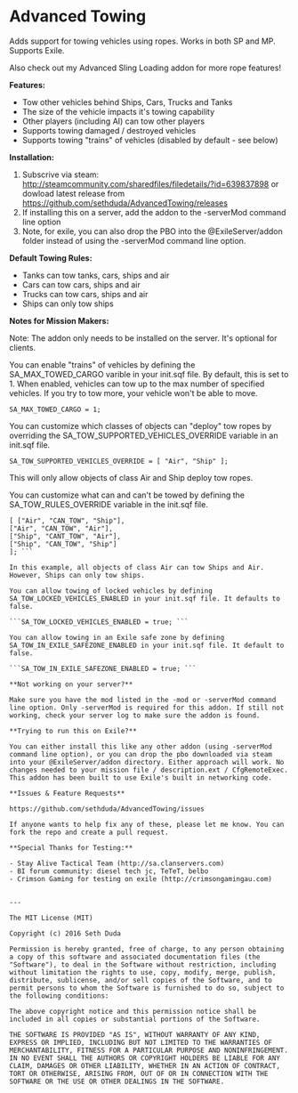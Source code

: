 # Advanced Towing

Adds support for towing vehicles using ropes. Works in both SP and MP. Supports Exile.

Also check out my Advanced Sling Loading addon for more rope features! 

**Features:**

- Tow other vehicles behind Ships, Cars, Trucks and Tanks 
- The size of the vehicle impacts it's towing capability 
- Other players (including AI) can tow other players 
- Supports towing damaged / destroyed vehicles 
- Supports towing "trains" of vehicles (disabled by default - see below) 

**Installation:**

1. Subscrive via steam: http://steamcommunity.com/sharedfiles/filedetails/?id=639837898 or dowload latest release from https://github.com/sethduda/AdvancedTowing/releases
2. If installing this on a server, add the addon to the -serverMod command line option
3. Note, for exile, you can also drop the PBO into the @ExileServer/addon folder instead of using the -serverMod command line option.


**Default Towing Rules:**

- Tanks can tow tanks, cars, ships and air 
- Cars can tow cars, ships and air 
- Trucks can tow cars, ships and air 
- Ships can only tow ships 

**Notes for Mission Makers:**

Note: The addon only needs to be installed on the server. It's optional for clients. 

You can enable "trains" of vehicles by defining the SA_MAX_TOWED_CARGO varible in your init.sqf file. By default, this is set to 1. When enabled, vehicles can tow up to the max number of specified vehicles. If you try to tow more, your vehicle won't be able to move. 

```SA_MAX_TOWED_CARGO = 1; ```

You can customize which classes of objects can "deploy" tow ropes by overriding the SA_TOW_SUPPORTED_VEHICLES_OVERRIDE variable in an init.sqf file. 

```SA_TOW_SUPPORTED_VEHICLES_OVERRIDE = [ "Air", "Ship" ]; ```

This will only allow objects of class Air and Ship deploy tow ropes.

You can customize what can and can't be towed by defining the SA_TOW_RULES_OVERRIDE variable in the init.sqf file. 

```SA_TOW_RULES_OVERRIDE = 
[ ["Air", "CAN_TOW", "Ship"], 
["Air", "CAN_TOW", "Air"], 
["Ship", "CANT_TOW", "Air"], 
["Ship", "CAN_TOW", "Ship"] 
]; ```

In this example, all objects of class Air can tow Ships and Air. However, Ships can only tow ships. 

You can allow towing of locked vehicles by defining SA_TOW_LOCKED_VEHICLES_ENABLED in your init.sqf file. It defaults to false. 

```SA_TOW_LOCKED_VEHICLES_ENABLED = true; ```

You can allow towing in an Exile safe zone by defining SA_TOW_IN_EXILE_SAFEZONE_ENABLED in your init.sqf file. It default to false. 

```SA_TOW_IN_EXILE_SAFEZONE_ENABLED = true; ```

**Not working on your server?**

Make sure you have the mod listed in the -mod or -serverMod command line option. Only -serverMod is required for this addon. If still not working, check your server log to make sure the addon is found. 

**Trying to run this on Exile?**

You can either install this like any other addon (using -serverMod command line option), or you can drop the pbo downloaded via steam into your @ExileServer/addon directory. Either approach will work. No changes needed to your mission file / description.ext / CfgRemoteExec. This addon has been built to use Exile's built in networking code. 

**Issues & Feature Requests**

https://github.com/sethduda/AdvancedTowing/issues 

If anyone wants to help fix any of these, please let me know. You can fork the repo and create a pull request. 

**Special Thanks for Testing:**

- Stay Alive Tactical Team (http://sa.clanservers.com) 
- BI forum community: diesel tech jc, TeTeT, belbo 
- Crimson Gaming for testing on exile (http://crimsongamingau.com)


---

The MIT License (MIT)

Copyright (c) 2016 Seth Duda

Permission is hereby granted, free of charge, to any person obtaining a copy of this software and associated documentation files (the "Software"), to deal in the Software without restriction, including without limitation the rights to use, copy, modify, merge, publish, distribute, sublicense, and/or sell copies of the Software, and to permit persons to whom the Software is furnished to do so, subject to the following conditions:

The above copyright notice and this permission notice shall be included in all copies or substantial portions of the Software.

THE SOFTWARE IS PROVIDED "AS IS", WITHOUT WARRANTY OF ANY KIND, EXPRESS OR IMPLIED, INCLUDING BUT NOT LIMITED TO THE WARRANTIES OF MERCHANTABILITY, FITNESS FOR A PARTICULAR PURPOSE AND NONINFRINGEMENT. IN NO EVENT SHALL THE AUTHORS OR COPYRIGHT HOLDERS BE LIABLE FOR ANY CLAIM, DAMAGES OR OTHER LIABILITY, WHETHER IN AN ACTION OF CONTRACT, TORT OR OTHERWISE, ARISING FROM, OUT OF OR IN CONNECTION WITH THE SOFTWARE OR THE USE OR OTHER DEALINGS IN THE SOFTWARE.
